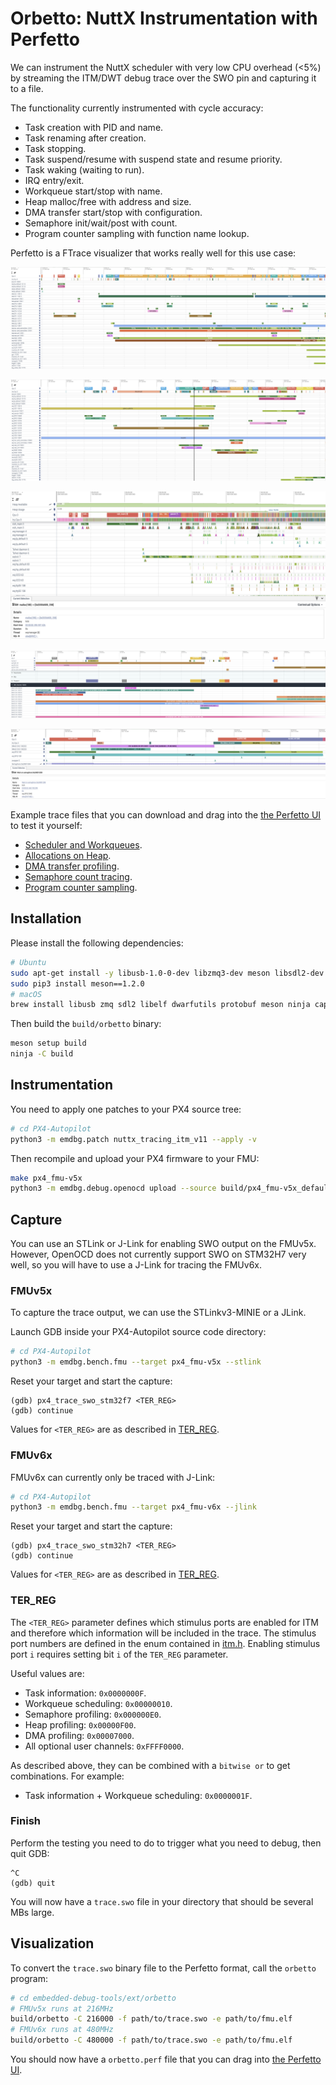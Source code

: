 # Orbetto: NuttX Instrumentation with Perfetto

We can instrument the NuttX scheduler with very low CPU overhead (<5%) by
streaming the ITM/DWT debug trace over the SWO pin and capturing it to a file.

The functionality currently instrumented with cycle accuracy:

- Task creation with PID and name.
- Task renaming after creation.
- Task stopping.
- Task suspend/resume with suspend state and resume priority.
- Task waking (waiting to run).
- IRQ entry/exit.
- Workqueue start/stop with name.
- Heap malloc/free with address and size.
- DMA transfer start/stop with configuration.
- Semaphore init/wait/post with count.
- Program counter sampling with function name lookup.

Perfetto is a FTrace visualizer that works really well for this use case:

![](https://github.com/niklaut/orbetto-support-files/raw/main/orbetto2.png)

![](https://github.com/niklaut/orbetto-support-files/raw/main/orbetto3.png)

![](https://github.com/niklaut/orbetto-support-files/raw/main/orbetto4.png)

![](https://github.com/niklaut/orbetto-support-files/raw/main/orbetto5.png)

![](https://github.com/niklaut/orbetto-support-files/raw/main/orbetto6.png)

Example trace files that you can download and drag into the
[the Perfetto UI](https://ui.perfetto.dev) to test it yourself:

- [Scheduler and Workqueues](https://github.com/niklaut/orbetto-support-files/raw/main/orbetto_wq.perfetto_trace.gz).
- [Allocations on Heap](https://github.com/niklaut/orbetto-support-files/raw/main/orbetto_heap.perfetto_trace.gz).
- [DMA transfer profiling](https://github.com/niklaut/orbetto-support-files/raw/main/orbetto_dma.perfetto_trace.gz).
- [Semaphore count tracing](https://github.com/niklaut/orbetto-support-files/raw/main/orbetto_semaphores.perfetto_trace.gz).
- [Program counter sampling](https://github.com/niklaut/orbetto-support-files/raw/main/orbetto_pc.perfetto_trace.gz).


## Installation

Please install the following dependencies:

```sh
# Ubuntu
sudo apt-get install -y libusb-1.0-0-dev libzmq3-dev meson libsdl2-dev libdwarf-dev libdw-dev libelf-dev libcapstone-dev python3-pip ninja-build protobuf-compiler
sudo pip3 install meson==1.2.0
# macOS
brew install libusb zmq sdl2 libelf dwarfutils protobuf meson ninja capstone
```

Then build the `build/orbetto` binary:

```sh
meson setup build
ninja -C build
```


## Instrumentation

You need to apply one patches to your PX4 source tree:

```sh
# cd PX4-Autopilot
python3 -m emdbg.patch nuttx_tracing_itm_v11 --apply -v
```

Then recompile and upload your PX4 firmware to your FMU:

```sh
make px4_fmu-v5x
python3 -m emdbg.debug.openocd upload --source build/px4_fmu-v5x_default/px4_fmu-v5x_default.elf
```


## Capture

You can use an STLink or J-Link for enabling SWO output on the FMUv5x. However,
OpenOCD does not currently support SWO on STM32H7 very well, so you will have
to use a J-Link for tracing the FMUv6x.


### FMUv5x

To capture the trace output, we can use the STLinkv3-MINIE or a JLink.

Launch GDB inside your PX4-Autopilot source code directory:

```sh
# cd PX4-Autopilot
python3 -m emdbg.bench.fmu --target px4_fmu-v5x --stlink
```

Reset your target and start the capture:

```
(gdb) px4_trace_swo_stm32f7 <TER_REG>
(gdb) continue
```

Values for `<TER_REG>` are as described in [TER_REG](#ter_reg).


### FMUv6x

FMUv6x can currently only be traced with J-Link:

```sh
# cd PX4-Autopilot
python3 -m emdbg.bench.fmu --target px4_fmu-v6x --jlink
```

Reset your target and start the capture:

```
(gdb) px4_trace_swo_stm32h7 <TER_REG>
(gdb) continue
```

Values for `<TER_REG>` are as described in [TER_REG](#ter_reg).


### TER_REG

The `<TER_REG>` parameter defines which stimulus ports are enabled for
ITM and therefore which information will be included in the trace.
The stimulus port numbers are defined in the enum contained in
[itm.h](https://github.com/Auterion/embedded-debug-tools/blob/main/src/emdbg/patch/data/itm.h).
Enabling stimulus port `i` requires setting bit `i` of the `TER_REG` parameter.

Useful values are:
- Task information: `0x0000000F`.
- Workqueue scheduling: `0x00000010`.
- Semaphore profiling: `0x000000E0`.
- Heap profiling: `0x00000F00`.
- DMA profiling: `0x00007000`.
- All optional user channels: `0xFFFF0000`.

As described above, they can be combined with a `bitwise or` to get combinations. For example:
- Task information + Workqueue scheduling: `0x0000001F`.


### Finish

Perform the testing you need to do to trigger what you need to debug, then quit
GDB:

```
^C
(gdb) quit
```

You will now have a `trace.swo` file in your directory that should be several
MBs large.


## Visualization

To convert the `trace.swo` binary file to the Perfetto format, call the
`orbetto` program:

```sh
# cd embedded-debug-tools/ext/orbetto
# FMUv5x runs at 216MHz
build/orbetto -C 216000 -f path/to/trace.swo -e path/to/fmu.elf
# FMUv6x runs at 480MHz
build/orbetto -C 480000 -f path/to/trace.swo -e path/to/fmu.elf
```

You should now have a `orbetto.perf` file that you can drag into
[the Perfetto UI](https://ui.perfetto.dev).
